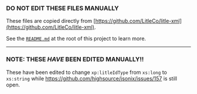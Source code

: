 ### DO NOT EDIT THESE FILES MANUALLY

These files are copied directly from [https://github.com/LitleCo/litle-xml](https://github.com/LitleCo/litle-xml).

See the [`README.md`](../README.md) at the root of this project to learn more.


---

### NOTE: THESE *HAVE* BEEN EDITED MANUALLY!!
These have been edited to change `xp:litleIdType` from `xs:long` to `xs:string` while https://github.com/highsource/jsonix/issues/157 is still open.
